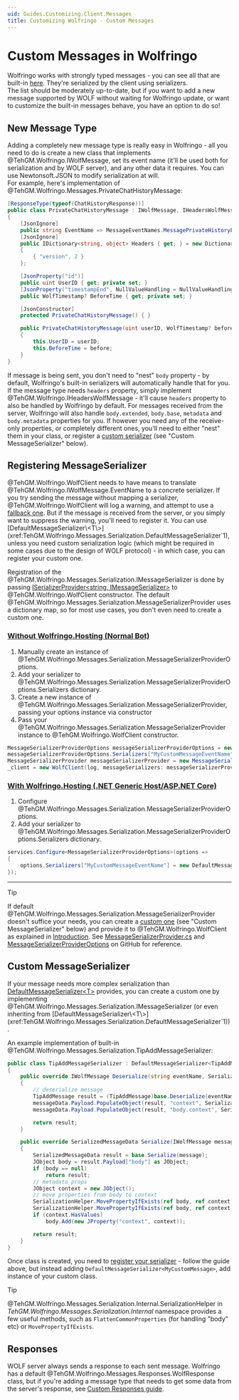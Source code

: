 ```yaml
---
uid: Guides.Customizing.Client.Messages
title: Customizing Wolfringo - Custom Messages
---
```


# Custom Messages in Wolfringo
Wolfringo works with strongly typed messages - you can see all that are built-in [here](xref:TehGM.Wolfringo.Messages). They're serialized by the client using serializers.  
The list should be moderately up-to-date, but if you want to add a new message supported by WOLF without waiting for Wolfringo update, or want to customize the built-in messages behave, you have an option to do so!

## New Message Type
Adding a completely new message type is really easy in Wolfringo - all you need to do is create a new class that implements @TehGM.Wolfringo.IWolfMessage, set its event name (it'll be used both for serialization and by WOLF server), and any other data it requires. You can use Newtonsoft.JSON to modify serialization at will.  
For example, here's implementation of @TehGM.Wolfringo.Messages.PrivateChatHistoryMessage:
```csharp
[ResponseType(typeof(ChatHistoryResponse))]
public class PrivateChatHistoryMessage : IWolfMessage, IHeadersWolfMessage
{
    [JsonIgnore]
    public string EventName => MessageEventNames.MessagePrivateHistoryList;
    [JsonIgnore]
    public IDictionary<string, object> Headers { get; } = new Dictionary<string, object>()
    {
        { "version", 2 }
    };

    [JsonProperty("id")]
    public uint UserID { get; private set; }
    [JsonProperty("timestampEnd", NullValueHandling = NullValueHandling.Ignore)]
    public WolfTimestamp? BeforeTime { get; private set; }

    [JsonConstructor]
    protected PrivateChatHistoryMessage() { }

    public PrivateChatHistoryMessage(uint userID, WolfTimestamp? before)
    {
        this.UserID = userID;
        this.BeforeTime = before;
    }
}
```

If message is being sent, you don't need to "nest" `body` property - by default, Wolfringo's built-in serializers will automatically handle that for you. If the message type needs `headers` property, simply implement @TehGM.Wolfringo.IHeadersWolfMessage - it'll cause `headers` property to also be handled by Wolfringo by default. For messages received from the server, Wolfringo will also handle `body.extended`, `body.base`, `metadata` and `body.metadata` properties for you. If however you need any of the receive-only properties, or completely different ones, you'll need to either "nest" them in your class, or register a [custom serializer](xref:Guides.Customizing.Client.Messages#custom-messageserializer) (see "Custom MessageSerializer" below).

## Registering MessageSerializer
@TehGM.Wolfringo.WolfClient needs to have means to translate @TehGM.Wolfringo.IWolfMessage.EventName to a concrete serializer. If you try sending the message without mapping a serializer, @TehGM.Wolfringo.WolfClient will log a warning, and attempt to use a [fallback one](xref:TehGM.Wolfringo.Messages.Serialization.DefaultMessageSerializer`1). But if the message is received from the server, or you simply want to suppress the warning, you'll need to register it. You can use [DefaultMessageSerializer\<T\>](xref:TehGM.Wolfringo.Messages.Serialization.DefaultMessageSerializer`1), unless you need custom serialization logic (which might be required in some cases due to the design of WOLF protocol) - in which case, you can register your custom one.

Registration of the @TehGM.Wolfringo.Messages.Serialization.IMessageSerializer is done by passing [ISerializerProvider<string, IMessageSerializer>](xref:TehGM.Wolfringo.Messages.Serialization.ISerializerProvider`2) to @TehGM.Wolfringo.WolfClient constructor. The default @TehGM.Wolfringo.Messages.Serialization.MessageSerializerProvider uses a dictionary map, so for most use cases, you don't even need to create a custom one. 

### [Without Wolfringo.Hosting (Normal Bot)](#tab/configuring-normal-bot)
1. Manually create an instance of @TehGM.Wolfringo.Messages.Serialization.MessageSerializerProviderOptions.
2. Add your serializer to @TehGM.Wolfringo.Messages.Serialization.MessageSerializerProviderOptions.Serializers dictionary.
3. Create a new instance of @TehGM.Wolfringo.Messages.Serialization.MessageSerializerProvider, passing your options instance via constructor
4. Pass your @TehGM.Wolfringo.Messages.Serialization.MessageSerializerProvider instance to @TehGM.Wolfringo.WolfClient constructor.
```csharp
MessageSerializerProviderOptions messageSerializerProviderOptions = new MessageSerializerProviderOptions();
messageSerializerProviderOptions.Serializers["MyCustomMessageEventName"] = new DefaultMessageSerializer<MyCustomMessage>();
MessageSerializerProvider messageSerializerProvider = new MessageSerializerProvider(messageSerializerProviderOptions);
_client = new WolfClient(log, messageSerializers: messageSerializerProvider);
```

### [With Wolfringo.Hosting (.NET Generic Host/ASP.NET Core)](#tab/configuring-hosted-bot)
1. Configure @TehGM.Wolfringo.Messages.Serialization.MessageSerializerProviderOptions.
2. Add your serializer to @TehGM.Wolfringo.Messages.Serialization.MessageSerializerProviderOptions.Serializers dictionary.
```csharp
services.Configure<MessageSerializerProviderOptions>(options =>
{
    options.Serializers["MyCustomMessageEventName"] = new DefaultMessageSerializer<MyCustomMessage>();
});
```

***

>[!TIP]
> If default @TehGM.Wolfringo.Messages.Serialization.MessageSerializerProvider doesn't suffice your needs, you can create a [custom one](xref:Guides.Customizing.Client.Messages#custom-messageserializer) (see "Custom MessageSerializer" below) and provide it to @TehGM.Wolfringo.WolfClient as explained in [Introduction](xref:Guides.Customizing.Intro).
> See [MessageSerializerProvider.cs](https://github.com/TehGM/Wolfringo/blob/master/Wolfringo.Core/Messages/Serialization/MessageSerializerProvider.cs) and [MessageSerializerProviderOptions](https://github.com/TehGM/Wolfringo/blob/master/Wolfringo.Core/Messages/Serialization/MessageSerializerProviderOptions.cs) on GitHub for reference.

## Custom MessageSerializer
If your message needs more complex serialization than [DefaultMessageSerializer\<T\>](xref:TehGM.Wolfringo.Messages.Serialization.DefaultMessageSerializer`1) provides, you can create a custom one by implementing @TehGM.Wolfringo.Messages.Serialization.IMessageSerializer (or even inheriting from [DefaultMessageSerializer\<T\>](xref:TehGM.Wolfringo.Messages.Serialization.DefaultMessageSerializer`1)).

An example implementation of built-in @TehGM.Wolfringo.Messages.Serialization.TipAddMessageSerializer:
```csharp
public class TipAddMessageSerializer : DefaultMessageSerializer<TipAddMessage>
{
    public override IWolfMessage Deserialize(string eventName, SerializedMessageData messageData)
    {
        // deserialize message
        TipAddMessage result = (TipAddMessage)base.Deserialize(eventName, messageData);
        messageData.Payload.PopulateObject(result, "context", SerializationHelper.DefaultSerializer);
        messageData.Payload.PopulateObject(result, "body.context", SerializationHelper.DefaultSerializer);

        return result;
    }

    public override SerializedMessageData Serialize(IWolfMessage message)
    {
        SerializedMessageData result = base.Serialize(message);
        JObject body = result.Payload["body"] as JObject;
        if (body == null)
            return result;
        // metadata props
        JObject context = new JObject();
        // move properties from body to context
        SerializationHelper.MovePropertyIfExists(ref body, ref context, "id");
        SerializationHelper.MovePropertyIfExists(ref body, ref context, "type");
        if (context.HasValues)
            body.Add(new JProperty("context", context));

        return result;
    }
}
```

Once class is created, you need to [register your serializer](xref:Guides.Customizing.Client.Messages#registering-messageserializer) - follow the guide above, but instead adding `DefaultMessageSerializer<MyCustomMessage>`, add instance of your custom class.

> [!TIP]
> @TehGM.Wolfringo.Messages.Serialization.Internal.SerializationHelper in *TehGM.Wolfringo.Messages.Serialization.Internal* namespace provides a few useful methods, such as `FlattenCommonProperties` (for handling "body" etc) or `MovePropertyIfExists`.

## Responses
WOLF server always sends a response to each sent message. Wolfringo has a default @TehGM.Wolfringo.Messages.Responses.WolfResponse class, but if you're adding a message type that needs to get some data from the server's response, see [Custom Responses guide](xref:Guides.Customizing.Client.Responses).